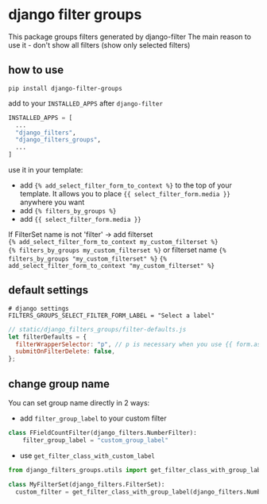 # django filter groups

This package groups filters generated by django-filter
The main reason to use it - don't show all filters (show only selected filters)

## how to use
```
pip install django-filter-groups
```
add to your `INSTALLED_APPS` after `django-filter`
```python
INSTALLED_APPS = [
  ...
  "django_filters",
  "django_filters_groups",
  ...
]
```

use it in your template:
- add `{% add_select_filter_form_to_context %}` to the top of your template. 
  It allows you to place `{{ select_filter_form.media }}` anywhere you want
- add `{% filters_by_groups %}`
- add `{{ select_filter_form.media }}`

If FilterSet name is not 'filter' -> add filterset \
`{% add_select_filter_form_to_context my_custom_filterset %}`\
`{% filters_by_groups my_custom_filterset %}`
or filterset name
`{% filters_by_groups "my_custom_filterset" %}`
`{% add_select_filter_form_to_context "my_custom_filterset" %}`


## default settings

```
# django settings
FILTERS_GROUPS_SELECT_FILTER_FORM_LABEL = "Select a label"
```
```js
// static/django_filters_groups/filter-defaults.js
let filterDefaults = {
  filterWrapperSelector: "p", // p is necessary when you use {{ form.as_p }}
  submitOnFilterDelete: false,
};
```

## change group name
You can set group name directly in 2 ways:
- add `filter_group_label` to your custom filter
```python
class FFieldCountFilter(django_filters.NumberFilter):
    filter_group_label = "custom_group_label"
```
- use `get_filter_class_with_custom_label`
```python
from django_filters_groups.utils import get_filter_class_with_group_label

class MyFilterSet(django_filters.FilterSet):
  custom_filter = get_filter_class_with_group_label(django_filters.NumberFilter, "hello1111")(label="1123")
```
